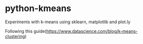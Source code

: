 # python-kmeans

Experiments with k-means using sklearn, matplotlib and plot.ly

Following this guide(https://www.datascience.com/blog/k-means-clustering)
